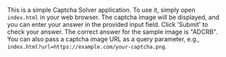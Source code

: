 This is a simple Captcha Solver application. To use it, simply open `index.html` in your web browser. The captcha image will be displayed, and you can enter your answer in the provided input field. Click 'Submit' to check your answer. The correct answer for the sample image is "ADCRB". You can also pass a captcha image URL as a query parameter, e.g., `index.html?url=https://example.com/your-captcha.png`.